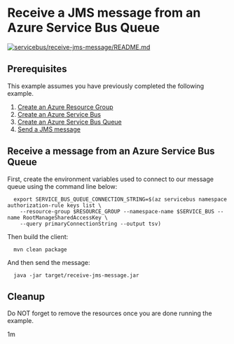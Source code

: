 
# Receive a JMS message from an Azure Service Bus Queue

[![servicebus/receive-jms-message/README.md](https://github.com/Azure-Samples/java-on-azure-examples/actions/workflows/servicebus_receive-jms-message_README_md.yml/badge.svg)](https://github.com/Azure-Samples/java-on-azure-examples/actions/workflows/servicebus_receive-jms-message_README_md.yml)

## Prerequisites

This example assumes you have previously completed the following example.

1. [Create an Azure Resource Group](../../group/create/)
1. [Create an Azure Service Bus](../create/)
1. [Create an Azure Service Bus Queue](../create-queue/)
1. [Send a JMS message](../send-jms-message/)

## Receive a message from an Azure Service Bus Queue

<!-- workflow.cron(0 3 * * 1) -->
<!-- workflow.include(../send-jms-message/README.md) -->

First, create the environment variables used to connect to our message queue
using the command line below:


```shell
  export SERVICE_BUS_QUEUE_CONNECTION_STRING=$(az servicebus namespace authorization-rule keys list \
    --resource-group $RESOURCE_GROUP --namespace-name $SERVICE_BUS --name RootManageSharedAccessKey \
    --query primaryConnectionString --output tsv)
```

<!-- workflow.run()

  cd servicebus/receive-jms-message

  -->

Then build the client:

```shell
  mvn clean package
```

And then send the message:

```shell
  java -jar target/receive-jms-message.jar
```

<!-- workflow.run()

  cd ../..

  -->

<!-- workflow.directOnly() 

export RESULT=$(az servicebus queue show --resource-group $RESOURCE_GROUP --namespace $SERVICE_BUS --name $SERVICE_BUS_QUEUE --query countDetails.activeMessageCount --output tsv)
az group delete --name $RESOURCE_GROUP --yes || true
if [[ "$RESULT" != "0" ]]; then
  exit 1
fi

  -->

## Cleanup

Do NOT forget to remove the resources once you are done running the example.

1m
